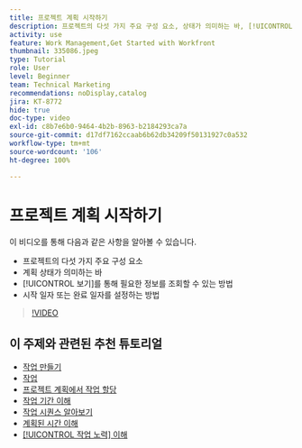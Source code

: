 ```yaml
---
title: 프로젝트 계획 시작하기
description: 프로젝트의 다섯 가지 주요 구성 요소, 상태가 의미하는 바, [!UICONTROL 보기]를 통해 관련 정보를 조회할 수 있는 방법, 시작 일자 또는 마감 일자를 설정하는 방법에 대해 알아봅니다.
activity: use
feature: Work Management,Get Started with Workfront
thumbnail: 335086.jpeg
type: Tutorial
role: User
level: Beginner
team: Technical Marketing
recommendations: noDisplay,catalog
jira: KT-8772
hide: true
doc-type: video
exl-id: c8b7e6b0-9464-4b2b-8963-b2184293ca7a
source-git-commit: d17df7162ccaab6b62db34209f50131927c0a532
workflow-type: tm+mt
source-wordcount: '106'
ht-degree: 100%

---
```


# 프로젝트 계획 시작하기

이 비디오를 통해 다음과 같은 사항을 알아볼 수 있습니다.

* 프로젝트의 다섯 가지 주요 구성 요소
* 계획 상태가 의미하는 바
* [!UICONTROL 보기]를 통해 필요한 정보를 조회할 수 있는 방법
* 시작 일자 또는 완료 일자를 설정하는 방법

>[!VIDEO](https://video.tv.adobe.com/v/3448574/?quality=12&learn=on&enablevpops&captions=kor)

## 이 주제와 관련된 추천 튜토리얼

* [작업 만들기](/help/manage-work/tasks/how-to-create-tasks.md)
* [작업](/help/manage-work/tasks/work-with-tasks.md)
* [프로젝트 계획에서 작업 할당](/help/manage-work/tasks/assign-tasks-from-the-project-plan.md)
* [작업 기간 이해](/help/manage-work/tasks/understand-task-durations.md)
* [작업 시퀀스 알아보기](/help/manage-work/tasks/learn-to-sequence-tasks.md)
* [계획된 시간 이해](/help/manage-work/tasks/understand-planned-hours.md)
* [[!UICONTROL 작업 노력] 이해](/help/manage-work/tasks/understand-work-effort.md)
